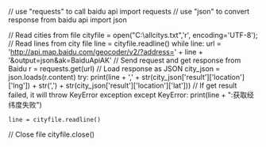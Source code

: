 // use "requests" to call baidu api
import requests
// use "json" to convert response from baidu api
import json

// Read cities from file
cityfile = open("C:\\allcitys.txt",'r', encoding='UTF-8');
// Read lines from city file
line = cityfile.readline()
while line:
    url = 'http://api.map.baidu.com/geocoder/v2/?address=' + line + '&output=json&ak=BaiduApiAK'
    // Send request and get response from Baidu
    r = requests.get(url)
    // Load response as JSON
    city_json = json.loads(r.content)
    try:
        print(line + ',' + str(city_json['result']['location']['lng']) + str(',') + str(city_json['result']['location']['lat']))
    // If get result failed, it will throw KeyError exception
    except KeyError:
        print(line + ":获取经纬度失败")
    
    line = cityfile.readline()
// Close file
cityfile.close()
